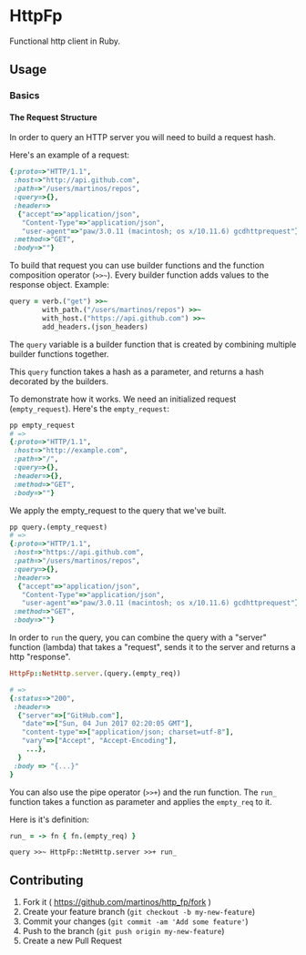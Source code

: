 # HttpFp

Functional http client in Ruby.

## Usage

### Basics 

#### The Request Structure

In order to query an HTTP server you will need to build a request hash.

Here's an example of a request:

```ruby
{:proto=>"HTTP/1.1",
 :host=>"http://api.github.com",
 :path=>"/users/martinos/repos",
 :query=>{},
 :header=>
  {"accept"=>"application/json",
   "Content-Type"=>"application/json",
   "user-agent"=>"paw/3.0.11 (macintosh; os x/10.11.6) gcdhttprequest"},
 :method=>"GET",
 :body=>""}
```

To build that request you can use builder functions and the function composition operator (`>>~`). Every builder function adds values to the response object.  Example: 

```ruby
query = verb.("get") >>~ 
        with_path.("/users/martinos/repos") >>~ 
        with_host.("https://api.github.com") >>~ 
        add_headers.(json_headers)
```
The `query` variable is a builder function that is created by combining multiple builder functions together.

This `query` function takes a hash as a parameter, and returns a hash decorated by the builders.
 
To demonstrate how it works. We need an initialized request (`empty_request`). Here's the `empty_request`:

```ruby
pp empty_request
# => 
{:proto=>"HTTP/1.1",
 :host=>"http://example.com",
 :path=>"/",
 :query=>{},
 :header=>{},
 :method=>"GET",
 :body=>""}
```

We apply the empty_request to the query that we've built.
```ruby
pp query.(empty_request)
# => 
{:proto=>"HTTP/1.1",
 :host=>"https://api.github.com",
 :path=>"/users/martinos/repos",
 :query=>{},
 :header=>
  {"accept"=>"application/json",
   "Content-Type"=>"application/json",
   "user-agent"=>"paw/3.0.11 (macintosh; os x/10.11.6) gcdhttprequest"},
 :method=>"GET",
 :body=>""}
```
In order to `run` the query, you can combine the query with a "server" function (lambda) that takes a "request", sends it to the server and returns a http "response".

```ruby
HttpFp::NetHttp.server.(query.(empty_req))

# => 
{:status=>"200",
 :header=>
  {"server"=>["GitHub.com"],
   "date"=>["Sun, 04 Jun 2017 02:20:05 GMT"],
   "content-type"=>["application/json; charset=utf-8"],
   "vary"=>["Accept", "Accept-Encoding"], 
    ...},
  }
 :body => "{...}"
}

```

You can also use the pipe operator (`>>+`) and the run function. The `run_` function takes a function as parameter and applies the `empty_req` to it.

Here is it's definition:
```ruby
run_ = -> fn { fn.(empty_req) }
```

```run
query >>~ HttpFp::NetHttp.server >>+ run_
```


## Contributing

1. Fork it ( https://github.com/martinos/http_fp/fork )
2. Create your feature branch (`git checkout -b my-new-feature`)
3. Commit your changes (`git commit -am 'Add some feature'`)
4. Push to the branch (`git push origin my-new-feature`)
5. Create a new Pull Request
